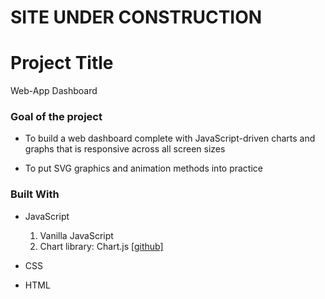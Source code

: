 # **SITE UNDER CONSTRUCTION**

# Project Title



Web-App Dashboard



### Goal of the project



- To build a web dashboard complete with JavaScript-driven charts and graphs that is responsive across all screen sizes

- To put SVG graphics and animation methods into practice


### Built With



- JavaScript
  1. Vanilla JavaScript
  2. Chart library: Chart.js [[github]](https://github.com/chartjs/Chart.js)

- CSS

- HTML




